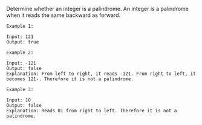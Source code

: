 Determine whether an integer is a palindrome. An integer is a palindrome when it reads the same backward as forward.
````
Example 1:

Input: 121
Output: true
````
````
Example 2:

Input: -121
Output: false
Explanation: From left to right, it reads -121. From right to left, it becomes 121-. Therefore it is not a palindrome.
````
````
Example 3:

Input: 10
Output: false
Explanation: Reads 01 from right to left. Therefore it is not a palindrome.
````
